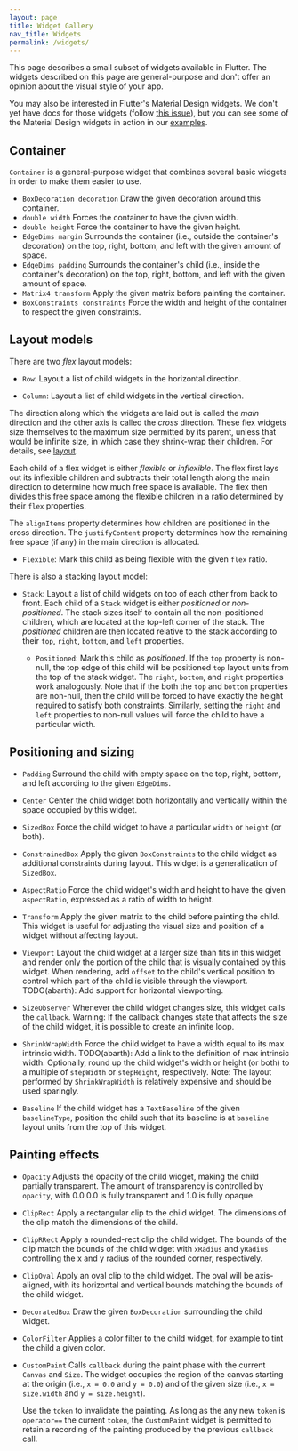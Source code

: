 ```yaml
---
layout: page
title: Widget Gallery
nav_title: Widgets
permalink: /widgets/
---
```


This page describes a small subset of widgets available in Flutter.
The widgets described on this page are
general-purpose and don't offer an opinion about the visual style of your app.

You may also be interested in Flutter's Material Design widgets.
We don't yet have docs for those widgets
(follow [this issue](https://github.com/flutter/flutter.github.io/issues/36)),
but you can see some of the Material Design widgets in action in our
[examples](https://github.com/flutter/flutter/tree/master/examples).

Container
---------

`Container` is a general-purpose widget that combines several basic widgets in
order to make them easier to use.

 - `BoxDecoration decoration` Draw the given decoration around this container.
 - `double width` Forces the container to have the given width.
 - `double height` Force the container to have the given height.
 - `EdgeDims margin` Surrounds the container (i.e., outside the container's
    decoration) on the top, right, bottom, and left with the given amount of
    space.
 - `EdgeDims padding` Surrounds the container's child (i.e., inside the
    container's decoration) on the top, right, bottom, and left with the given
    amount of space.
 - `Matrix4 transform` Apply the given matrix before painting the container.
 - `BoxConstraints constraints` Force the width and height of the container to
    respect the given constraints.

Layout models
-------------

There are two _flex_ layout models:

 - `Row`: Layout a list of child widgets in the horizontal direction.

 - `Column`: Layout a list of child widgets in the vertical direction.

The direction along which the widgets are laid out is called the
*main* direction and the other axis is called the *cross* direction.
These flex widgets size themselves to the maximum size permitted by
its parent, unless that would be infinite size, in which case they
shrink-wrap their children. For details, see [layout](../layout/#flex).

Each child of a flex widget is either *flexible* or *inflexible*.
The flex first lays out its inflexible children and subtracts their
total length along the main direction to determine how much free space
is available. The flex then divides this free space among the flexible
children in a ratio determined by their `flex` properties.

The `alignItems` property determines how children are positioned in
the cross direction. The `justifyContent` property determines how the
remaining free space (if any) in the main direction is allocated.

 - `Flexible`: Mark this child as being flexible with the given `flex` ratio.

There is also a stacking layout model:

 - `Stack`: Layout a list of child widgets on top of each other from back to
   front. Each child of a `Stack` widget is either *positioned* or
   *non-positioned*. The stack sizes itself to contain all the
   non-positioned children, which are located at the top-left corner of the
   stack. The *positioned* children are then located relative to the stack
   according to their `top`, `right`, `bottom`, and `left` properties.

    - `Positioned`: Mark this child as *positioned*. If the `top` property is
      non-null, the top edge of this child will be positioned `top` layout units
      from the top of the stack widget. The `right`, `bottom`, and `right`
      properties work analogously. Note that if the both the `top` and `bottom`
      properties are non-null, then the child will be forced to have exactly the
      height required to satisfy both constraints. Similarly, setting the
      `right` and `left` properties to non-null values will force the child to
      have a particular width.

Positioning and sizing
----------------------

 - `Padding` Surround the child with empty space on the top, right, bottom, and
   left according to the given `EdgeDims`.

 - `Center` Center the child widget both horizontally and vertically within the
   space occupied by this widget.

 - `SizedBox` Force the child widget to have a particular `width` or `height`
   (or both).

 - `ConstrainedBox` Apply the given `BoxConstraints` to the child widget as
   additional constraints during layout. This widget is a generalization of
   `SizedBox`.

 - `AspectRatio` Force the child widget's width and height to have the given
   `aspectRatio`, expressed as a ratio of width to height.

 - `Transform` Apply the given matrix to the child before painting the child.
   This widget is useful for adjusting the visual size and position of a widget
   without affecting layout.

 - `Viewport` Layout the child widget at a larger size than fits in this widget
   and render only the portion of the child that is visually contained by this
   widget. When rendering, add `offset` to the child's vertical position to
   control which part of the child is visible through the viewport.
   TODO(abarth): Add support for horizontal viewporting.

 - `SizeObserver` Whenever the child widget changes size, this widget calls the
   `callback`. Warning: If the callback changes state that affects the size of
   the child widget, it is possible to create an infinite loop.

 - `ShrinkWrapWidth` Force the child widget to have a width equal to its max
   intrinsic width. TODO(abarth): Add a link to the definition of max intrinsic
   width. Optionally, round up the child widget's width or height (or both) to
   a multiple of `stepWidth` or `stepHeight`, respectively. Note: The layout
   performed by `ShrinkWrapWidth` is relatively expensive and should be used
   sparingly.

 - `Baseline` If the child widget has a `TextBaseline` of the given
   `baselineType`, position the child such that its baseline is at `baseline`
   layout units from the top of this widget.

Painting effects
----------------

 - `Opacity` Adjusts the opacity of the child widget, making the child partially
   transparent. The amount of transparency is controlled by `opacity`, with 0.0
   0.0 is fully transparent and 1.0 is fully opaque.

 - `ClipRect` Apply a rectangular clip to the child widget. The dimensions of
   the clip match the dimensions of the child.

 - `ClipRRect` Apply a rounded-rect clip the child widget. The bounds of the
   clip match the bounds of the child widget with `xRadius` and `yRadius`
   controlling the x and y radius of the rounded corner, respectively.

 - `ClipOval` Apply an oval clip to the child widget. The oval will be
   axis-aligned, with its horizontal and vertical bounds matching the bounds of
   the child widget.

 - `DecoratedBox` Draw the given `BoxDecoration` surrounding the child widget.

 - `ColorFilter` Applies a color filter to the child widget, for example to
   tint the child a given color.

 - `CustomPaint` Calls `callback` during the paint phase with the current
   `Canvas` and `Size`. The widget occupies the region of the canvas starting at
   the origin (i.e., `x = 0.0` and `y = 0.0`) and of the given size (i.e.,
   `x = size.width` and `y = size.height`).

   Use the `token` to invalidate the painting. As long as the any new `token`
   is `operator==` the current `token`, the `CustomPaint` widget is permitted
   to retain a recording of the painting produced by the previous `callback`
   call.
